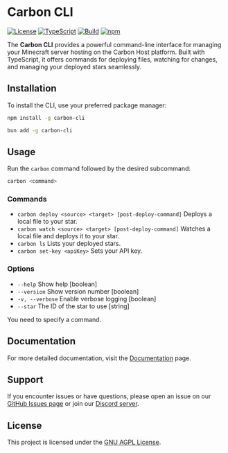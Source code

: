# Carbon CLI

[![License](https://img.shields.io/badge/license-GNU%20AGPL-blue)](LICENSE)
[![TypeScript](https://img.shields.io/badge/types-TypeScript-blue)](https://www.typescriptlang.org/)
[![Build](https://img.shields.io/github/actions/workflow/status/carbon-host/carbon-cli/publish.yml)](https://github.com/carbon-host/carbon-cli/actions)
[![npm](https://img.shields.io/npm/v/@carbonhost/cli)](https://www.npmjs.com/package/@carbonhost/cli)

The **Carbon CLI** provides a powerful command-line interface for managing your Minecraft server hosting on the Carbon Host platform. Built with TypeScript, it offers commands for deploying files, watching for changes, and managing your deployed stars seamlessly.

## Installation

To install the CLI, use your preferred package manager:

```bash
npm install -g carbon-cli
```
```bash
bun add -g carbon-cli
```

## Usage

Run the `carbon` command followed by the desired subcommand:

```bash
carbon <command>
```

### Commands

- `carbon deploy <source> <target> [post-deploy-command]`  Deploys a local file to your star.
- `carbon watch <source> <target> [post-deploy-command]`  Watches a local file and deploys it to your star.
- `carbon ls`  Lists your deployed stars.
- `carbon set-key <apiKey>`  Sets your API key.

### Options

- `--help`     Show help                                             [boolean]
- `--version`  Show version number                                   [boolean]
- `-v, --verbose`  Enable verbose logging                              [boolean]
- `--star`     The ID of the star to use                             [string]

You need to specify a command.

## Documentation

For more detailed documentation, visit the [Documentation](https://carbon.host/docs/cli) page.

## Support

If you encounter issues or have questions, please open an issue on our [GitHub Issues page](https://github.com/carbon-host/carbon-cli/issues) or join our [Discord server](https://discord.gg/carbon).

## License

This project is licensed under the [GNU AGPL License](LICENSE).
